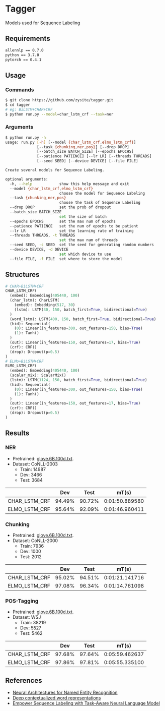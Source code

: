 # Tagger

Models used for Sequence Labeling

## Requirements

```txt
allennlp == 0.7.0
python == 3.7.0
pytorch == 0.4.1
```

## Usage

### Commands

```sh
$ git clone https://github.com/zysite/tagger.git
$ cd tagger
# eg: BiLSTM+CHAR+CRF
$ python run.py --model=char_lstm_crf --task=ner
```

### Arguments

```sh
$ python run.py -h
usage: run.py [-h] [--model {char_lstm_crf,elmo_lstm_crf}]
              [--task {chunking,ner,pos}] [--drop DROP]
              [--batch_size BATCH_SIZE] [--epochs EPOCHS]
              [--patience PATIENCE] [--lr LR] [--threads THREADS]
              [--seed SEED] [--device DEVICE] [--file FILE]

Create several models for Sequence Labeling.

optional arguments:
  -h, --help            show this help message and exit
  --model {char_lstm_crf,elmo_lstm_crf}
                        choose the model for Sequence Labeling
  --task {chunking,ner,pos}
                        choose the task of Sequence Labeling
  --drop DROP           set the prob of dropout
  --batch_size BATCH_SIZE
                        set the size of batch
  --epochs EPOCHS       set the max num of epochs
  --patience PATIENCE   set the num of epochs to be patient
  --lr LR               set the learning rate of training
  --threads THREADS, -t THREADS
                        set the max num of threads
  --seed SEED, -s SEED  set the seed for generating random numbers
  --device DEVICE, -d DEVICE
                        set which device to use
  --file FILE, -f FILE  set where to store the model
```

## Structures

```python
# CHAR+BiLSTM+CRF
CHAR_LSTM_CRF(
  (embed): Embedding(405440, 100)
  (char_lstm): CharLSTM(
    (embed): Embedding(517, 30)
    (lstm): LSTM(30, 150, batch_first=True, bidirectional=True)
  )
  (word_lstm): LSTM(400, 150, batch_first=True, bidirectional=True)
  (hid): Sequential(
    (0): Linear(in_features=300, out_features=150, bias=True)
    (1): Tanh()
  )
  (out): Linear(in_features=150, out_features=17, bias=True)
  (crf): CRF()
  (drop): Dropout(p=0.5)
)
# ELMo+BiLSTM+CRF
ELMO_LSTM_CRF(
  (embed): Embedding(405440, 100)
  (scalar_mix): ScalarMix()
  (lstm): LSTM(1124, 150, batch_first=True, bidirectional=True)
  (hid): Sequential(
    (0): Linear(in_features=300, out_features=150, bias=True)
    (1): Tanh()
  )
  (out): Linear(in_features=150, out_features=17, bias=True)
  (crf): CRF()
  (drop): Dropout(p=0.5)
)
```

## Results

### NER

* Pretrained: [glove.6B.100d.txt](https://nlp.stanford.edu/projects/glove/).
* Dataset: CoNLL-2003
  * Train: 14987
  * Dev: 3466
  * Test: 3684

|               |  Dev   |  Test  |     mT(s)      |
| :-----------: | :----: | :----: | :------------: |
| CHAR_LSTM_CRF | 94.49% | 90.72% | 0:01:50.889580 |
| ELMO_LSTM_CRF | 95.64% | 92.09% | 0:01:46.960411 |

### Chunking

* Pretrained: [glove.6B.100d.txt](https://nlp.stanford.edu/projects/glove/).
* Dataset: CoNLL-2000
  * Train: 7936
  * Dev: 1000
  * Test: 2012

|               |  Dev   |  Test  |     mT(s)      |
| :-----------: | :----: | :----: | :------------: |
| CHAR_LSTM_CRF | 95.02% | 94.51% | 0:01:21.141716 |
| ELMO_LSTM_CRF | 97.08% | 96.34% | 0:01:14.761098 |

### POS-Tagging

* Pretrained: [glove.6B.100d.txt](https://nlp.stanford.edu/projects/glove/).
* Dataset: WSJ
  * Train: 38219
  * Dev: 5527
  * Test: 5462

|               |  Dev   |  Test  |     mT(s)      |
| :-----------: | :----: | :----: | :------------: |
| CHAR_LSTM_CRF | 97.68% | 97.64% | 0:05:59.462637 |
| ELMO_LSTM_CRF | 97.86% | 97.81% | 0:05:55.335100 |

## References

* [Neural Architectures for Named Entity Recognition](https://arxiv.org/abs/1603.01360)
* [Deep contextualized word representations](https://arxiv.org/abs/1802.05365)
* [Empower Sequence Labeling with Task-Aware Neural Language Model](https://arxiv.org/abs/1709.04109)
